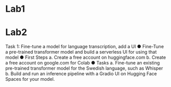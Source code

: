 # Lab1
# Lab2 
Task 1: Fine-tune a model for language transcription, add a UI
● Fine-Tune a pre-trained transformer model and build a serverless UI for using that model
● First Steps
a. Create a free account on huggingface.com
b. Create a free account on google.com for Colab
● Tasks
a. Fine-tune an existing pre-trained transformer model for the Swedish
language, such as Whisper
b. Build and run an inference pipeline with a Gradio UI on Hugging Face
Spaces for your model.
